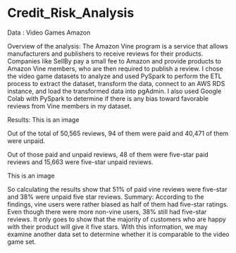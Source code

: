 # Credit_Risk_Analysis



Data : Video Games Amazon

Overview of the analysis:
The Amazon Vine program is a service that allows manufacturers and publishers to receive reviews for their products. Companies like SellBy pay a small fee to Amazon and provide products to Amazon Vine members, who are then required to publish a review. I chose the video game datasets to analyze and used PySpark to perform the ETL process to extract the dataset, transform the data, connect to an AWS RDS instance, and load the transformed data into pgAdmin. I also used Google Colab with PySpark to determine if there is any bias toward favorable reviews from Vine members in my dataset.

Results:
This is an image

Out of the total of 50,565 reviews, 94 of them were paid and 40,471 of them were unpaid.

Out of those paid and unpaid reviews, 48 of them were five-star paid reviews and 15,663 were five-star unpaid reviews.

This is an image

So calculating the results show that 51% of paid vine reviews were five-star and 38% were unpaid five star reviews.
Summary:
According to the findings, vine users were rather biased as half of them had five-star ratings. Even though there were more non-vine users, 38% still had five-star reviews. It only goes to show that the majority of customers who are happy with their product will give it five stars. With this information, we may examine another data set to determine whether it is comparable to the video game set.
